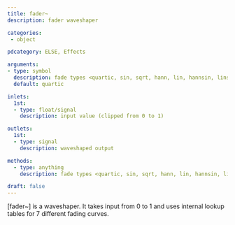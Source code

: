 ```yaml
---
title: fader~
description: fader waveshaper

categories:
 - object

pdcategory: ELSE, Effects

arguments:
- type: symbol
  description: fade types <quartic, sin, sqrt, hann, lin, hannsin, linsin>
  default: quartic

inlets:
  1st:
  - type: float/signal
    description: input value (clipped from 0 to 1)

outlets:
  1st:
  - type: signal
    description: waveshaped output

methods:
  - type: anything
    description: fade types <quartic, sin, sqrt, hann, lin, hannsin, linsin>

draft: false
---
```


[fader~] is a waveshaper. It takes input from 0 to 1 and uses internal lookup tables for 7 different fading curves.

